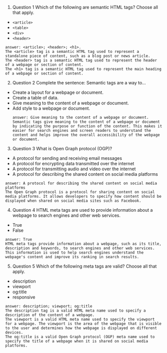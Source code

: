 1. Question 1 Which of the following are semantic HTML tags? Choose all that apply.
 - `<article>`
 - `<table> `
 - `<div>`
 - `<header>`
 ```
 answer: <article>; <header>; <h1>.
 The <article> tag is a semantic HTML tag used to represent a standalone piece of content, such as a blog post or news article.
 The <header> tag is a semantic HTML tag used to represent the header of a webpage or section of content.
 The <h1> tag is a semantic HTML tag used to represent the main heading of a webpage or section of content.
 ```

2. Question 2 Complete the sentence: Semantic tags are a way to...
  - Create a layout for a webpage or document.
  - Create a table of data.
  - Give meaning to the content of a webpage or document.
  - Add style to a webpage or document.
    ```
    answer: Give meaning to the content of a webpage or document.
    Semantic tags give meaning to the content of a webpage or document by indicating the purpose or function of the content. This makes it easier for search engines and screen readers to understand the content and helps improve the overall accessibility of the webpage or document.
    ```
3. Question 3 What is Open Graph protocol (OGP)?
 - A protocol for sending and receiving email messages
 - A protocol for encrypting data transmitted over the internet
 - A protocol for transmitting audio and video over the internet
 - A protocol for describing the shared content on social media platforms
 ```
 answer: A protocol for describing the shared content on social media platforms
 The Open Graph protocol is a protocol for sharing content on social media platforms. It allows developers to specify how content should be displayed when shared on social media sites such as Facebook.
 ```
4. Question 4 HTML meta tags are used to provide information about a webpage to search engines and other web services.
  - True
  - False
  ```
  answer: True
  HTML meta tags provide information about a webpage, such as its title, description and keywords, to search engines and other web services. This information is used to help search engines understand the webpage's content and improve its ranking in search results.
  ```
5. Question 5 Which of the following meta tags are valid? Choose all that apply.
  - description
  - viewport
  - og:title
  - responsive
  ```
  answer: description; viewport; og:title
  The description tag is a valid HTML meta name used to specify a description of the content of a webpage.
  The viewport is a valid HTML meta name used to specify the viewport for a webpage. The viewport is the area of the webpage that is visible to the user and determines how the webpage is displayed on different devices.
  The og:title is a valid Open Graph protocol (OGP) meta name used to specify the title of a webpage when it is shared on social media platforms.
  ```